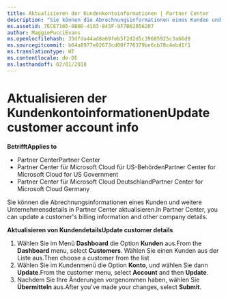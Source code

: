 ```yaml
---
title: Aktualisieren der Kundenkontoinformationen | Partner Center
description: "Sie können die Abrechnungsinformationen eines Kunden und weitere Unternehmensdetails in Partner Center aktualisieren."
ms.assetid: 7ECE7165-0B0D-4183-845F-9F7B62056207
author: MaggiePucciEvans
ms.openlocfilehash: 35dfda44ad8a69feb5f2d2d5c39685925c3a66d0
ms.sourcegitcommit: b64a8977e92673cd00f776379be6cb78c4ebd1f1
ms.translationtype: HT
ms.contentlocale: de-DE
ms.lasthandoff: 02/01/2018
---
```

# <a name="update-customer-account-info"></a><span data-ttu-id="b3a99-103">Aktualisieren der Kundenkontoinformationen</span><span class="sxs-lookup"><span data-stu-id="b3a99-103">Update customer account info</span></span>

**<span data-ttu-id="b3a99-104">Betrifft</span><span class="sxs-lookup"><span data-stu-id="b3a99-104">Applies to</span></span>**

-  <span data-ttu-id="b3a99-105">Partner Center</span><span class="sxs-lookup"><span data-stu-id="b3a99-105">Partner Center</span></span>
-  <span data-ttu-id="b3a99-106">Partner Center für Microsoft Cloud für US-Behörden</span><span class="sxs-lookup"><span data-stu-id="b3a99-106">Partner Center for Microsoft Cloud for US Government</span></span>
-  <span data-ttu-id="b3a99-107">Partner Center für Microsoft Cloud Deutschland</span><span class="sxs-lookup"><span data-stu-id="b3a99-107">Partner Center for Microsoft Cloud Germany</span></span>

<span data-ttu-id="b3a99-108">Sie können die Abrechnungsinformationen eines Kunden und weitere Unternehmensdetails in Partner Center aktualisieren.</span><span class="sxs-lookup"><span data-stu-id="b3a99-108">In Partner Center, you can update a customer's billing information and other company details.</span></span>

**<span data-ttu-id="b3a99-109">Aktualisieren von Kundendetails</span><span class="sxs-lookup"><span data-stu-id="b3a99-109">Update customer details</span></span>**

1.  <span data-ttu-id="b3a99-110">Wählen Sie im Menü **Dashboard** die Option **Kunden** aus.</span><span class="sxs-lookup"><span data-stu-id="b3a99-110">From the **Dashboard** menu, select **Customers**.</span></span> <span data-ttu-id="b3a99-111">Wählen Sie einen Kunden aus der Liste aus.</span><span class="sxs-lookup"><span data-stu-id="b3a99-111">Then choose a customer from the list</span></span>
2.  <span data-ttu-id="b3a99-112">Wählen Sie im Kundenmenü die Option **Konto**, und wählen Sie dann **Update**.</span><span class="sxs-lookup"><span data-stu-id="b3a99-112">From the customer menu, select **Account** and then **Update**.</span></span>
3.  <span data-ttu-id="b3a99-113">Nachdem Sie Ihre Änderungen vorgenommen haben, wählen Sie **Übermitteln** aus.</span><span class="sxs-lookup"><span data-stu-id="b3a99-113">After you've made your changes, select **Submit**.</span></span>

 

 



